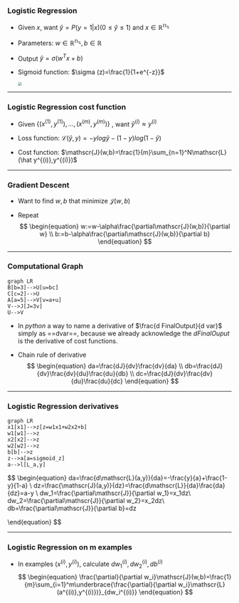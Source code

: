 ### Logistic Regression

* Given $x$, want $\hat y =  P( y = 1 | x )  (0 \leq \hat y \leq 1)$ and $x \in \mathbb{R^{n_x}}$

* Parameters: $w \in \mathbb{R^{n_x}}, b \in \mathbb{R}$
* Output $\hat y = \sigma(w^Tx+b)$

* Sigmoid function: $\sigma (z)=\frac{1}{1+e^{-z}}​$

  <img src="https://raw.githubusercontent.com/yujuezhao/deeplearning-course/master/1%E3%80%81Neural%20Networks%20and%20Deep%20Learning/02_neural-networks-basics/01_logistic-regression-as-a-neural-network/sig.jpg" style="zoom:50%">

***

### Logistic Regression cost function

* Given $\{(x^{(1)}, y^{(1)}),...,(x^{(m)}, y^{(m)}) \}$ , want $\hat y^{(i)} \approx y^{(i)}$

* Loss function: $\mathscr{L}(\hat y, y)=-ylog\hat y-(1-y)log(1-\hat y)$

* Cost function: $\mathscr{J}(w,b)=\frac{1}{m}\sum_{n=1}^N\mathscr{L}(\hat y^{(i)},y^{(i)})​$

***

### Gradient Descent

* Want to find $w,b​$ that minimize $\mathscr{J} (w,b)​$ 

* Repeat
  $$
  \begin{equation}
  w:=w-\alpha\frac{\partial\mathscr{J}(w,b)}{\partial w}
  \\
  b:=b-\alpha\frac{\partial\mathscr{J}(w,b)}{\partial b}
  \end{equation}
  $$

***

### Computational Graph

```mermaid
graph LR
B[b=3]-->U[u=bc]
C[c=2]-->U
A[a=5]-->V[v=a+u]
V-->J[J=3v]
U-->V
```

* In *python* a way to name a derivative of $\frac{d FinalOutput}{d var}$ simply as ==dvar==, because we already acknowledge the $dFinalOuput$ is the derivative of cost functions.

* Chain rule of derivative
  $$
  \begin{equation}
  da=\frac{dJ}{dv}\frac{dv}{da}
  \\
  db=\frac{dJ}{dv}\frac{dv}{du}\frac{du}{db}
  \\
  dc=\frac{dJ}{dv}\frac{dv}{du}\frac{du}{dc}
  \end{equation}
  $$
  

***

### Logistic Regression derivatives

```mermaid
graph LR
x1[x1]-->z[z=w1x1+w2x2+b]
w1[w1]-->z
x2[x2]-->z
w2[w2]-->z
b[b]-->z
z-->a[a=sigmoid_z]
a-->l[L_a,y]

```

$$
\begin{equation}
da=\frac{d\mathscr{L}(a,y)}{da}=-\frac{y}{a}+\frac{1-y}{1-a} \\
dz=\frac{\mathscr{J}(a,y)}{dz}=\frac{d\mathscr{L}}{da}\frac{da}{dz}=a-y \\
dw_1=\frac{\partial\mathscr{J}}{\partial w_1}=x_1dz\\
dw_2=\frac{\partial\mathscr{J}}{\partial w_2}=x_2dz\\
db=\frac{\partial\mathscr{J}}{\partial b}=dz

\end{equation}
$$

***

### Logistic Regression on m examples

* In examples $(x^{(i)},y^{(i)})$, calculate $dw_1^{(i)}, dw_2^{(i)}, db^{(i)}$  
  $$
  \begin{equation}
  \frac{\partial}{\partial w_i}\mathscr{J}(w,b)=\frac{1}{m}\sum_{i=1}^m\underbrace{\frac{\partial}{\partial w_i}\mathscr{L}(a^{(i)},y^{(i)})}_{dw_i^{(i)}}
  \end{equation}
  $$
  

